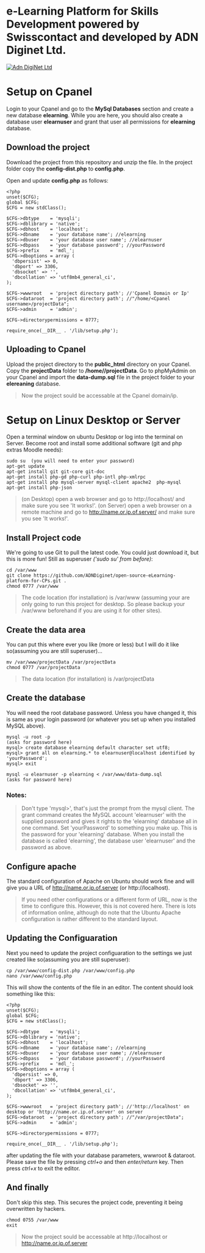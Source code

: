 # e-Learning Platform for Skills Development powered by Swisscontact and developed by ADN Diginet Ltd.
[![Adn DigiNet Ltd](https://adndiginet.com/wp-content/uploads/2021/12/Group-1799-1.svg)](https://adndiginet.com)

# Setup on Cpanel
Login to your Cpanel and go to the **MySql Databases** section and create a new database **elearning**.
While you are here, you should also create a database user **elearnuser** and grant that user all permissions for **elearning** database.

## Download the project
Download the project from this repository and unzip the file.
In the project folder copy the **config-dist.php** to **config.php**.

Open and update **config.php** as follows:
```
<?php
unset($CFG);
global $CFG;
$CFG = new stdClass();

$CFG->dbtype    = 'mysqli';
$CFG->dblibrary = 'native';
$CFG->dbhost    = 'localhost';
$CFG->dbname    = 'your database name'; //elearning
$CFG->dbuser    = 'your database user name'; //elearnuser
$CFG->dbpass    = 'your database password'; //yourPassword
$CFG->prefix    = 'mdl_';
$CFG->dboptions = array (
  'dbpersist' => 0,
  'dbport' => 3306,
  'dbsocket' => '',
  'dbcollation' => 'utf8mb4_general_ci',
);

$CFG->wwwroot   = 'project directory path'; //'Cpanel Domain or Ip'
$CFG->dataroot  = 'project directory path'; //"/home/<Cpanel username>/projectData";
$CFG->admin     = 'admin';

$CFG->directorypermissions = 0777;

require_once(__DIR__ . '/lib/setup.php');
```

## Uploading to Cpanel
Upload the project directory to the **public_html** directory on your Cpanel.
Copy the **projectData** folder to **/home/<Cpanel username>/projectData**.
Go to phpMyAdmin on your Cpanel and import the **data-dump.sql** file in the project folder to your **elereaning** database.

> Now the project sould be accessable at the Cpanel domain/ip.


# Setup on Linux Desktop or Server
Open a terminal window on ubuntu Desktop or log into the terminal on Server. 
Become root and install some additional software (git and php extras Moodle needs):
```
sudo su  (you will need to enter your password)
apt-get update
apt-get install git git-core git-doc
apt-get install php-gd php-curl php-intl php-xmlrpc
apt-get install php mysql-server mysql-client apache2  php-mysql
apt-get install php-json
```
> (on Desktop) open a web browser and go to http://localhost/ and make sure you see 'It works!'.
> (on Server) open a web browser on a remote machine and go to http://name.or.ip.of.server/ and make sure you see 'It works!'.

## Install Project code
We're going to use Git to pull the latest code. You could just download it, but this is more fun! Still as superuser *('sudo su' from before)*:

```
cd /var/www
git clone https://github.com/ADNDiginet/open-source-eLearning-platform-for-CPs.git .
chmod 0777 /var/www
```

>The code location (for installation) is /var/www (assuming your are only going to run this project for desktop. So please backup your /var/www beforehand if you are using it for other sites).

## Create the data area
You can put this where ever you like (more or less) but I will do it like so(assuming you are still superuser)...

```
mv /var/www/projectData /var/projectData
chmod 0777 /var/projectData
```

>The data location (for installation) is /var/projectData

## Create the database
You will need the root database password. Unless you have changed it, this is same as your login password (or whatever you set up when you installed MySQL above).

```
mysql -u root -p
(asks for password here)
mysql> create database elearning default character set utf8;
mysql> grant all on elearning.* to elearnuser@localhost identified by 'yourPassword';
mysql> exit

mysql -u elearnuser -p elearning < /var/www/data-dump.sql
(asks for password here)
```
### Notes:
> Don't type 'mysql>', that's just the prompt from the mysql client.
> The grant command creates the MySQL account 'elearnuser' with the supplied password and gives it rights to the 'elearning' database all in one command.
> Set 'yourPassword' to something you make up. This is the password for your 'elearning' database.
> When you install the database is called 'elearning', the database user 'elearnuser' and the password as above.

## Configure apache
The standard configuration of Apache on Ubuntu should work fine and will give you a URL of http://name.or.ip.of.server (or http://localhost).

> If you need other configurations or a different form of URL, now is the time to configure this. However, this is not covered here. There is lots of information online, although do note that the Ubuntu Apache configuration is rather different to the standard layout.

## Updating the Configuaration
Next you need to update the project configuaration to the settings we just created like so(assuming you are still superuser):

```
cp /var/www/config-dist.php /var/www/config.php
nano /var/www/config.php
```
This will show the contents of the file in an editor. The content should look something like this:
```
<?php
unset($CFG);
global $CFG;
$CFG = new stdClass();

$CFG->dbtype    = 'mysqli';
$CFG->dblibrary = 'native';
$CFG->dbhost    = 'localhost';
$CFG->dbname    = 'your database name'; //elearning
$CFG->dbuser    = 'your database user name'; //elearnuser
$CFG->dbpass    = 'your database password'; //yourPassword
$CFG->prefix    = 'mdl_';
$CFG->dboptions = array (
  'dbpersist' => 0,
  'dbport' => 3306,
  'dbsocket' => '',
  'dbcollation' => 'utf8mb4_general_ci',
);

$CFG->wwwroot   = 'project directory path'; //'http://localhost' on desktop or 'http://name.or.ip.of.server' on server
$CFG->dataroot  = 'project directory path'; //"/var/projectData";
$CFG->admin     = 'admin';

$CFG->directorypermissions = 0777;

require_once(__DIR__ . '/lib/setup.php');
```
after updating the file with your database parameters, wwwroot & dataroot. Please save the file by pressing *ctrl+o* and then *enter/return* key.
Then press *ctrl+x* to exit the editor.

## And finally
Don't skip this step. This secures the project code, preventing it being overwritten by hackers.
```
chmod 0755 /var/www
exit
```

> Now the project sould be accessable at http://localhost or http://name.or.ip.of.server
